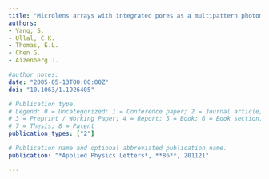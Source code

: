 ```yaml
---
title: "Microlens arrays with integrated pores as a multipattern photomask"
authors:
- Yang, S.
- Ullal, C.K.
- Thomas, E.L.
- Chen G.
- Aizenberg J.

#author_notes:
date: "2005-05-13T00:00:00Z"
doi: "10.1063/1.1926405"

# Publication type.
# Legend: 0 = Uncategorized; 1 = Conference paper; 2 = Journal article;
# 3 = Preprint / Working Paper; 4 = Report; 5 = Book; 6 = Book section;
# 7 = Thesis; 8 = Patent
publication_types: ["2"]

# Publication name and optional abbreviated publication name.
publication: "*Applied Physics Letters*, **86**, 201121"

---
```

